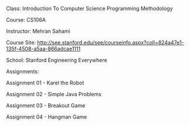 Class: Introduction To Computer Science Programming Methodology

Course: CS106A

Instructor: Mehran Sahami

Course Site: http://see.stanford.edu/see/courseinfo.aspx?coll=824a47e1-135f-4508-a5aa-866adcae1111

School: Stanford Engineering Everywhere

Assignments:

Assignment 01 - Karel the Robot

Assignment 02 - Simple Java Problems

Assignment 03 - Breakout Game

Assignment 04 - Hangman Game
